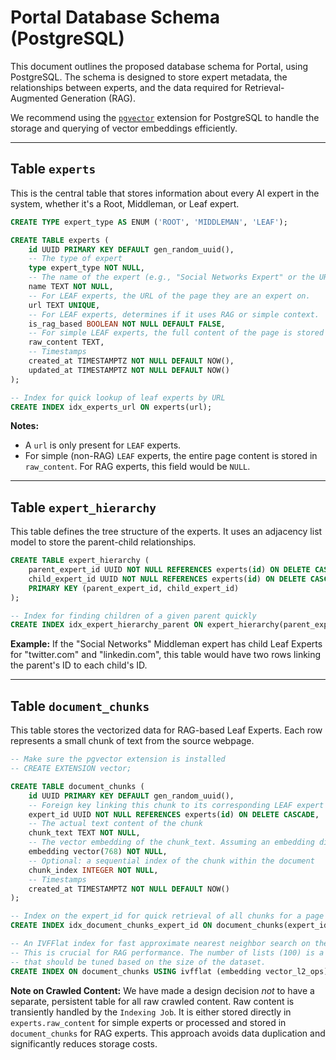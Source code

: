 # Portal Database Schema (PostgreSQL)

This document outlines the proposed database schema for Portal, using PostgreSQL. The schema is designed to store expert metadata, the relationships between experts, and the data required for Retrieval-Augmented Generation (RAG).

We recommend using the [`pgvector`](https://github.com/pgvector/pgvector) extension for PostgreSQL to handle the storage and querying of vector embeddings efficiently.

---

## Table `experts`

This is the central table that stores information about every AI expert in the system, whether it's a Root, Middleman, or Leaf expert.

```sql
CREATE TYPE expert_type AS ENUM ('ROOT', 'MIDDLEMAN', 'LEAF');

CREATE TABLE experts (
    id UUID PRIMARY KEY DEFAULT gen_random_uuid(),
    -- The type of expert
    type expert_type NOT NULL,
    -- The name of the expert (e.g., "Social Networks Expert" or the URL for a leaf)
    name TEXT NOT NULL,
    -- For LEAF experts, the URL of the page they are an expert on.
    url TEXT UNIQUE,
    -- For LEAF experts, determines if it uses RAG or simple context.
    is_rag_based BOOLEAN NOT NULL DEFAULT FALSE,
    -- For simple LEAF experts, the full content of the page is stored here.
    raw_content TEXT,
    -- Timestamps
    created_at TIMESTAMPTZ NOT NULL DEFAULT NOW(),
    updated_at TIMESTAMPTZ NOT NULL DEFAULT NOW()
);

-- Index for quick lookup of leaf experts by URL
CREATE INDEX idx_experts_url ON experts(url);
```

**Notes:**
*   A `url` is only present for `LEAF` experts.
*   For simple (non-RAG) `LEAF` experts, the entire page content is stored in `raw_content`. For RAG experts, this field would be `NULL`.

---

## Table `expert_hierarchy`

This table defines the tree structure of the experts. It uses an adjacency list model to store the parent-child relationships.

```sql
CREATE TABLE expert_hierarchy (
    parent_expert_id UUID NOT NULL REFERENCES experts(id) ON DELETE CASCADE,
    child_expert_id UUID NOT NULL REFERENCES experts(id) ON DELETE CASCADE,
    PRIMARY KEY (parent_expert_id, child_expert_id)
);

-- Index for finding children of a given parent quickly
CREATE INDEX idx_expert_hierarchy_parent ON expert_hierarchy(parent_expert_id);
```

**Example:**
If the "Social Networks" Middleman expert has child Leaf Experts for "twitter.com" and "linkedin.com", this table would have two rows linking the parent's ID to each child's ID.

---

## Table `document_chunks`

This table stores the vectorized data for RAG-based Leaf Experts. Each row represents a small chunk of text from the source webpage.

```sql
-- Make sure the pgvector extension is installed
-- CREATE EXTENSION vector;

CREATE TABLE document_chunks (
    id UUID PRIMARY KEY DEFAULT gen_random_uuid(),
    -- Foreign key linking this chunk to its corresponding LEAF expert
    expert_id UUID NOT NULL REFERENCES experts(id) ON DELETE CASCADE,
    -- The actual text content of the chunk
    chunk_text TEXT NOT NULL,
    -- The vector embedding of the chunk_text. Assuming an embedding dimension of 768.
    embedding vector(768) NOT NULL,
    -- Optional: a sequential index of the chunk within the document
    chunk_index INTEGER NOT NULL,
    -- Timestamps
    created_at TIMESTAMPTZ NOT NULL DEFAULT NOW()
);

-- Index on the expert_id for quick retrieval of all chunks for a page
CREATE INDEX idx_document_chunks_expert_id ON document_chunks(expert_id);

-- An IVFFlat index for fast approximate nearest neighbor search on the embeddings.
-- This is crucial for RAG performance. The number of lists (100) is a parameter
-- that should be tuned based on the size of the dataset.
CREATE INDEX ON document_chunks USING ivfflat (embedding vector_l2_ops) WITH (lists = 100);
```

**Note on Crawled Content:**
We have made a design decision *not* to have a separate, persistent table for all raw crawled content. Raw content is transiently handled by the `Indexing Job`. It is either stored directly in `experts.raw_content` for simple experts or processed and stored in `document_chunks` for RAG experts. This approach avoids data duplication and significantly reduces storage costs.
